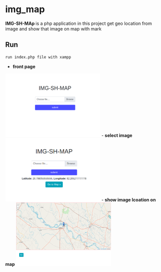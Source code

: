 # img_map
<p><strong>IMG-SH-MAp </strong>is a php application in this project get geo location from image and show that image on map with mark</p>

## Run
```
run index.php file with xampp
```
- <strong>front page</strong>
<img src="https://github.com/avsingh999/img_map/blob/master/img1.png" style="width:300px;height:200px;" />
- <strong>select image</strong>
<img src="https://github.com/avsingh999/img_map/blob/master/img2.png" style="width:300px;height:200px;" />
- <strong>show image lcoation on map</strong>
<img src="https://github.com/avsingh999/img_map/blob/master/img3.png" style="width:300px;height:200px;" />

